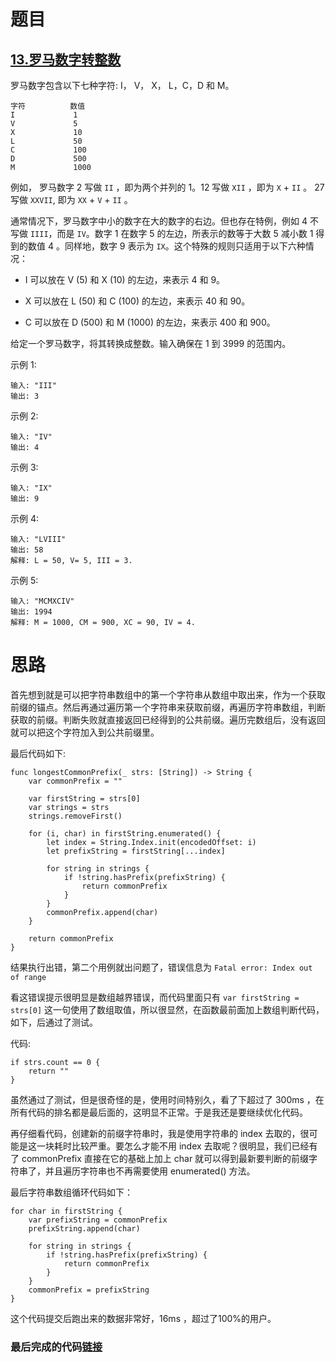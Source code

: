 # 题目

## [13.罗马数字转整数](https://leetcode-cn.com/problems/roman-to-integer/)

罗马数字包含以下七种字符: I， V， X， L，C，D 和 M。

```
字符          数值
I             1
V             5
X             10
L             50
C             100
D             500
M             1000
```


例如， 罗马数字 2 写做 `II` ，即为两个并列的 1。12 写做 `XII` ，即为 `X` + `II` 。 27 写做  `XXVII`, 即为 `XX` + `V` + `II` 。

通常情况下，罗马数字中小的数字在大的数字的右边。但也存在特例，例如 4 不写做 `IIII`，而是 `IV`。数字 1 在数字 5 的左边，所表示的数等于大数 5 减小数 1 得到的数值 4 。同样地，数字 9 表示为 `IX`。这个特殊的规则只适用于以下六种情况：

- I 可以放在 V (5) 和 X (10) 的左边，来表示 4 和 9。

- X 可以放在 L (50) 和 C (100) 的左边，来表示 40 和 90。 

- C 可以放在 D (500) 和 M (1000) 的左边，来表示 400 和 900。

给定一个罗马数字，将其转换成整数。输入确保在 1 到 3999 的范围内。

示例 1:

```
输入: "III"
输出: 3
```


示例 2:

```
输入: "IV"
输出: 4
```


示例 3:

```
输入: "IX"
输出: 9
```


示例 4:

```
输入: "LVIII"
输出: 58
解释: L = 50, V= 5, III = 3.
```


示例 5:

```
输入: "MCMXCIV"
输出: 1994
解释: M = 1000, CM = 900, XC = 90, IV = 4.
```



# 思路

首先想到就是可以把字符串数组中的第一个字符串从数组中取出来，作为一个获取前缀的锚点。然后再通过遍历第一个字符串来获取前缀，再遍历字符串数组，判断获取的前缀。判断失败就直接返回已经得到的公共前缀。遍历完数组后，没有返回就可以把这个字符加入到公共前缀里。

最后代码如下:

```
func longestCommonPrefix(_ strs: [String]) -> String {
    var commonPrefix = ""

    var firstString = strs[0]
    var strings = strs
    strings.removeFirst()

    for (i, char) in firstString.enumerated() {
        let index = String.Index.init(encodedOffset: i)
        let prefixString = firstString[...index]

        for string in strings {
            if !string.hasPrefix(prefixString) {
                return commonPrefix
            }
        }
        commonPrefix.append(char)
    }

    return commonPrefix
}
```

结果执行出错，第二个用例就出问题了，错误信息为  `Fatal error: Index out of range` 

看这错误提示很明显是数组越界错误，而代码里面只有 `var firstString = strs[0]` 这一句使用了数组取值，所以很显然，在函数最前面加上数组判断代码，如下，后通过了测试。

代码:

```
if strs.count == 0 {
    return ""
}
```

虽然通过了测试，但是很奇怪的是，使用时间特别久，看了下超过了 300ms ，在所有代码的排名都是最后面的，这明显不正常。于是我还是要继续优化代码。

再仔细看代码，创建新的前缀字符串时，我是使用字符串的 index 去取的，很可能是这一块耗时比较严重。要怎么才能不用 index 去取呢？很明显，我们已经有了 commonPrefix 直接在它的基础上加上 char 就可以得到最新要判断的前缀字符串了，并且遍历字符串也不再需要使用 enumerated() 方法。

最后字符串数组循环代码如下：

    for char in firstString {
        var prefixString = commonPrefix
        prefixString.append(char)
    
        for string in strings {
            if !string.hasPrefix(prefixString) {
                return commonPrefix
            }
        }
        commonPrefix = prefixString
    }
这个代码提交后跑出来的数据非常好，16ms ，超过了100%的用户。



### 最后完成的代码[链接](https://github.com/pepsikirk/LeetCode/blob/master/Algorithm/14.LongestCommonPrefix/code.swift)




